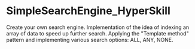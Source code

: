 # SimpleSearchEngine_HyperSkill
Create your own search engine. 
Implementation of the idea of indexing an array of data to speed up further search. 
Applying the "Template method" pattern and implementing various search options: ALL, ANY, NONE.
